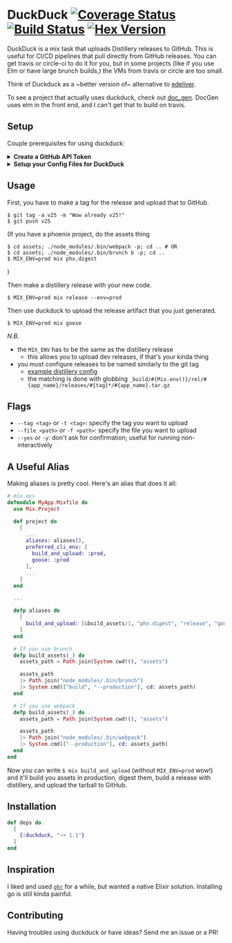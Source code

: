 # DuckDuck [![Coverage Status](https://coveralls.io/repos/github/the-mikedavis/duckduck/badge.svg?branch=master)](https://coveralls.io/github/the-mikedavis/duckduck?branch=master) [![Build Status](https://travis-ci.com/the-mikedavis/duckduck.svg?branch=master)](https://travis-ci.com/the-mikedavis/duckduck) [![Hex Version](https://img.shields.io/hexpm/v/duckduck.svg)](https://hex.pm/packages/duckduck)

DuckDuck is a mix task that uploads Distillery releases to GitHub. This is
useful for CI/CD pipelines that pull directly from GitHub releases. You can get
travis or circle-ci to do it for you, but in some projects (like if you use Elm
or have large brunch builds,) the VMs from travis or circle are too small.

Think of Duckduck as a ~better version of~ alternative to
[edeliver](https://github.com/edeliver/edeliver).

To see a project that actually uses duckduck, check out
[doc_gen](https://github.com/the-mikedavis/doc_gen). DocGen uses elm in the
front end, and I can't get that to build on travis.

## Setup

Couple prerequisites for using duckduck:

<details>
<summary><b>Create a GitHub API Token</b></summary>
<br>

Click on your icon in the top right and go to `Settings`. Go into `Developer
Settings`. You're a real hacker now. Click `Personal Access Tokens > Generate
new token`. Sign in.

Write something memorable in the token description, like
`fossilized geese`. Check the box named `repo`, giving access to all the
children `repo:status`, `repo_deployment`, `public_repo`, and `repo:invite`.
Don't check those individually and leave `repo` unchecked though. You'll need
full repo access to upload artifacts.
</details>

<details>
<summary><b>Setup your Config Files for DuckDuck</b></summary>
<br>
DuckDuck needs to know some things about your GitHub. Setup a block like this
in `config/config.exs`. Or if you're fancy, you can setup different configs
for uploading releases in each environment (e.g. `config/dev.exs`).

```elixir
config :duckduck,
  owner: "the-mikedavis",
  repo: "duckduck",
  token_file: "~/.goose_api_token" # this is the default value if omitted
```

Here `owner` is the repo owner and `repo` is the repo name as GitHub knows it.
I.e. if your repo url is `https://github.com/<owner>/<repo>`, use those.

Instead of using a `token_file`, you can use the `api_token: "MY_KEY"` key.
Please don't put your GitHub API Token in plaintext in a public repo. If you're
gonna use `api_token`, please use an environment variable at least:

```elixir
config :duckduck,
  owner: "the-mikedavis",
  repo: "duckduck",
  api_token: System.get_env("GOOSE_API_TOKEN")
```
</details>

## Usage

First, you have to make a tag for the release and upload that to GitHub.

```
$ git tag -a v25 -m "Wow already v25!"
$ git push v25
```

(If you have a phoenix project, do the assets thing

```
$ cd assets; ./node_modules/.bin/webpack -p; cd .. # OR
$ cd assets; ./node_modules/.bin/brunch b -p; cd ..
$ MIX_ENV=prod mix phx.digest
```

)

Then make a distillery release with your new code.

```
$ MIX_ENV=prod mix release --env=prod
```

Then use duckduck to upload the release artifact that you just generated.

```
$ MIX_ENV=prod mix goose
```

*N.B.*

- the `MIX_ENV` has to be the same as the distillery release
  - this allows you to upload dev releases, if that's your kinda thing
- you must configure releases to be named similarly to the git tag
  - [example distillery config](https://github.com/the-mikedavis/doc_gen/blob/master/rel/config.exs#L53-L58)
  - the matching is done with globbing `_build/#{Mix.env()}/rel/#{app_name}/releases/#{tag}*/#{app_name}.tar.gz`

## Flags

- `--tag <tag>` or `-t <tag>`: specify the tag you want to upload
- `--file <path>` or `-f <path>`: specify the file you want to upload
- `--yes` or `-y`: don't ask for confirmation; useful for running non-interactively

## A Useful Alias

Making aliases is pretty cool. Here's an alias that does it all:

```elixir
# mix.exs
defmodule MyApp.Mixfile do
  use Mix.Project

  def project do
    [
      ...
      aliases: aliases(),
      preferred_cli_env: [
        build_and_upload: :prod,
        goose: :prod
      ],
      ...
    ]
  end

  ...

  defp aliases do
    [
      build_and_upload: [&build_assets/1, "phx.digest", "release", "goose"]
    ]
  end

  # If you use brunch
  defp build_assets(_) do
    assets_path = Path.join(System.cwd!(), "assets")

    assets_path
    |> Path.join("node_modules/.bin/brunch")
    |> System.cmd(["build", "--production"], cd: assets_path)
  end

  # If you use webpack
  defp build_assets(_) do
    assets_path = Path.join(System.cwd!(), "assets")

    assets_path
    |> Path.join("node_modules/.bin/webpack")
    |> System.cmd(["--production"], cd: assets_path)
  end
end
```

Now you can write `$ mix build_and_upload` (without `MIX_ENV=prod` wow!) and
it'll build you assets in production, digest them, build a release with
distillery, and upload the tarball to GitHub.

## Installation

```elixir
def deps do
  [
    {:duckduck, "~> 1.1"}
  ]
end
```

## Inspiration

I liked and used [`ghr`](https://github.com/tcnksm/ghr) for a while, but wanted
a native Elixir solution. Installing go is still kinda painful.

## Contributing

Having troubles using duckduck or have ideas? Send me an issue or a PR!
